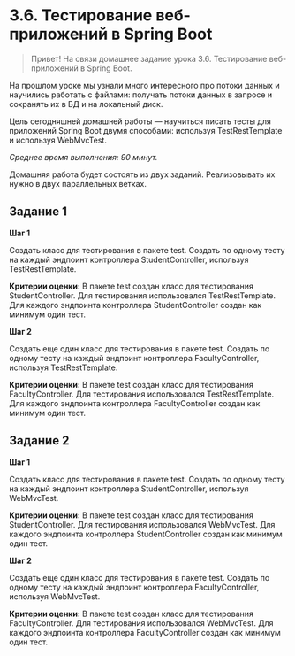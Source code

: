 # 3.6. Тестирование веб-приложений в Spring Boot

> Привет! На связи домашнее задание урока 3.6. Тестирование веб-приложений в Spring Boot.

На прошлом уроке мы узнали много интересного про потоки данных и научились работать с файлами: получать потоки данных в запросе и сохранять их в БД и на локальный диск.

Цель сегодняшней домашней работы — научиться писать тесты для приложений Spring Boot двумя способами: используя TestRestTemplate и используя WebMvcTest.

*Среднее время выполнения: 90 минут.*
> 

Домашняя работа будет состоять из двух заданий. Реализовывать их нужно в двух параллельных ветках.

## Задание 1

**Шаг 1**

Создать класс для тестирования в пакете test. Создать по одному тесту на каждый эндпоинт контроллера StudentController, используя TestRestTemplate.

**Критерии оценки:** В пакете test создан класс для тестирования StudentController. Для тестирования использовался TestRestTemplate. Для каждого эндпоинта контроллера StudentController создан как минимум один тест.



**Шаг 2**

Создать еще один класс для тестирования в пакете test. Создать по одному тесту на каждый эндпоинт контроллера FacultyController, используя TestRestTemplate.

**Критерии оценки:** В пакете test создан класс для тестирования FacultyController. Для тестирования использовался TestRestTemplate. Для каждого эндпоинта контроллера FacultyController создан как минимум один тест.



## Задание 2

**Шаг 1**

Создать класс для тестирования в пакете test. Создать по одному тесту на каждый эндпоинт контроллера StudentController, используя WebMvcTest.

**Критерии оценки:** В пакете test создан класс для тестирования StudentController. Для тестирования использовался WebMvcTest. Для каждого эндпоинта контроллера StudentController создан как минимум один тест.


**Шаг 2**

Создать еще один класс для тестирования в пакете test. Создать по одному тесту на каждый эндпоинт контроллера FacultyController, используя WebMvcTest.

**Критерии оценки:** В пакете test создан класс для тестирования FacultyController. Для тестирования использовался WebMvcTest. Для каждого эндпоинта контроллера FacultyController создан как минимум один тест.
